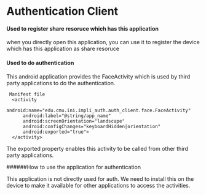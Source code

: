 Authentication Client
=====================
#### Used to register share resoruce which has this application

when you directly open this application, you can use it to register the device which has this application as share resoruce

#### Used to do authentication

 This android application provides the FaceActivity which is used by third party applications to do the authentication.


```
 Manifest file
  <activity 
      android:name="edu.cmu.ini.impli_auth.auth_client.face.FaceActivity"
      android:label="@string/app_name"
      android:screenOrientation="landscape"
      android:configChanges="keyboardHidden|orientation"
      android:exported="true">
  </activity>
```

The exported property enables this activity to be called from other third party applications.

######How to use the application for authentication

This application is not directly used for auth. 
We need to install this on the device to make it available for other applications to access the activities.
